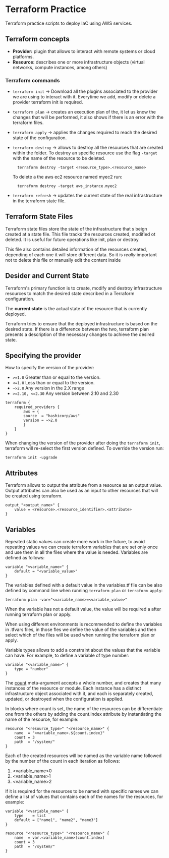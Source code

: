 # **Terraform Practice**

Terraform practice scripts to deploy IaC using AWS services.

## **Terraform concepts**

* **Provider:** plugin that allows to interact with remote systems or cloud platforms.
* **Resource:** describes one or more infrastructure objects (virtual networks, compute instances, among others)

### **Terraform commands**

* `terraform init` -> Download all the plugins associated to the provider we are using to interact with it. Everytime we add, modify or delete a provider terraform init is required.
* `terraform plan` -> creates an execution plan of the, it let us know the changes that will be performed, it also shows if there is an error with the terraform files.
* `terraform apply` -> applies the changes required to reach the desired state of the configuration.
* `terraform destroy` -> allows to destroy all the resources that are created within the folder. To destroy an specific resource use the flag `-target` with the name of the resource to be deleted.

        terraform destroy -target <resource_type>.<resource_name>

    To delete a the aws ec2 resource named myec2 run:

        terraform destroy -target aws_instance.myec2

* `terraform refresh` -> updates the current state of the real infrastructure in the terraform state file.

## **Terraform State Files**

Terraform state files store the state of the infrastructure that s beign created at a state file. This file tracks the resources created, modified ot deleted. It is useful for future operations like init, plan or destroy

This file also contains detailed information of the resources created, depending of each one it will store different data. So it is *really* important not to delete this file or manually edit the content inside

## **Desider and Current State**

Terraform's primary function is to create, modify and destroy infrastructure resources to match the desired state described in a Terraform configuration.

The **current state** is the actual state of the resource that is currently deployed.

Terraform tries to ensure that the deployed infrastructure is based on the desired state. If there is a difference between the two, terraform plan presents a description of the necessary changes to achieve the desired state.

## **Specifying the provider**

How to specify the version of the provider:
* `>=1.0` Greater than or equal to the version.
* `<=1.0` Less than or equal to the version.
* `~>2.0` Any version in the 2.X range
* `>=2.10, <=2.30` Any version between 2.10 and 2.30

```
terraform {
    required_providers {
        aws = {
        source  = "hashicorp/aws"
        version = ~>2.0
        }
    }
}
```

When changing the version of the provider after doing the `terraform init`, terraform will re-select the first version defined. To override the version run:

    terraform init -upgrade

## **Attributes**
Terraform allows to output the attribute from a resource as an output value. Output attributes can also be used as an input to other resources that will be created using terraform.

```
output "<output_name>" {
    value = <resource>.<resource_identifier>.<attribute>
}
```

## **Variables**
Repeated static values can create more work in the future, to avoid repeating values we can create terraform variables that are set only once and use them in all the files where the value is needed. Variables are defined as follows:

```
variable "<variable_name>" {
    default = "<variable_value>"
}
```

The variables defined with a default value in the variables.tf file can be also defined by command line when running `terraform plan` or `terraform apply`:

    terraform plan -var="<variable_name>=<variable_value>"

When the variable has not a default value, the value will be required a  after running terraform plan or apply.

When using different environments is recommended to define the variables in .tfvars files, in those fles we define the value of the variables and then select which of the files will be used when running the terraform plan or apply.

Variable types allows to add a constraint about the values that the variable can have. For example, to define a variable of type number:

```
variable "<variable_name>" {
    type = "number"
}
```

The [count](https://www.terraform.io/docs/language/meta-arguments/count.html#basic-syntax) meta-argument accepts a whole number, and creates that many instances of the resource or module. Each instance has a distinct infrastructure object associated with it, and each is separately created, updated, or destroyed when the configuration is applied.

In blocks where count is set, the name of the resources can be differentiate one from the others by adding the count.index attribute by instantiating the name of the resource, for example:

```
resource "<resource_type>" "<resource_name>" {
    name  = "<variable_name>.${count.index}"
    count = 3
    path  = "/system/"
}
```

Each of the created resources will be named as the variable name followed by the number of the count in each iteration as follows:
1. <variable_name>0
2. <variable_name>1
3. <variable_name>2

If it is required for the resources to be named with specific names we can define a list of values that contains each of the names for the resources, for example:


```
variable "<variable_name>" {
    type    = list
    default = ["name1", "name2", "name3"] 
}

resource "<resource_type>" "<resource_name>" {
    name  = var.<variable_name>[count.index]
    count = 3
    path  = "/system/"
}
```
